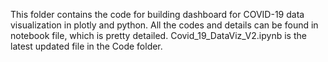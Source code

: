 This folder contains the code for building dashboard for COVID-19 data visualization in plotly and python.
All the codes and details can be found in notebook file, which is pretty detailed. Covid_19_DataViz_V2.ipynb is the latest updated file in the Code folder.
